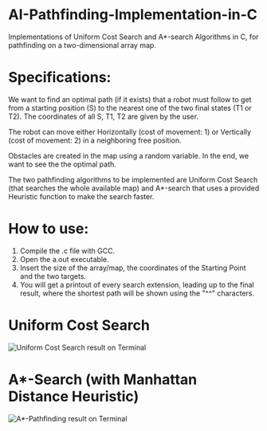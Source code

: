 # AI-Pathfinding-Implementation-in-C
Implementations of Uniform Cost Search and A*-search Algorithms in C, for pathfinding on a two-dimensional array map.

# Specifications:

We want to find an optimal path (if it exists) that a robot must follow to get from a starting position (S) to the nearest one of the two final states (T1 or T2). The coordinates of all S, T1, T2 are given by the user.

The robot can move either Horizontally (cost of movement: 1) or Vertically (cost of movement: 2) in a neighboring free position.

Obstacles are created in the map using a random variable. In the end, we want to see the the optimal path.

The two pathfinding algorithms to be implemented are Uniform Cost Search (that searches the whole available map) and A*-search that uses a provided Heuristic function to make the search faster.

# How to use:

1. Compile the .c file with GCC.
2. Open the a.out executable.
3. Insert the size of the array/map, the coordinates of the Starting Point and the two targets.
4. You will get a printout of every search extension, leading up to the final result, where the shortest path will be shown using the "^^" characters.

# Uniform Cost Search
![Uniform Cost Search result on Terminal](http://i.imgur.com/xagCqrK.png)

# A*-Search (with Manhattan Distance Heuristic)
![A*-Pathfinding result on Terminal](http://i.imgur.com/hj653Ft.png)


